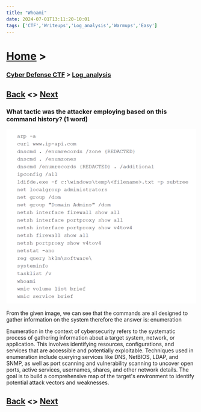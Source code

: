 ```yaml
---
title: "Whoami"
date: 2024-07-01T13:11:20-10:01
tags: ['CTF','Writeups','Log_analysis','Warmups','Easy']
---
```



# [Home](https://jjolley91.github.io/blog/) >

###  [Cyber Defense CTF](https://jjolley91.github.io/blog/level_effect_cyber_defense_ctf_2024/) >  [Log_analysis](https://jjolley91.github.io/blog/level_effect_cyber_defense_ctf_2024/log_analysis/)

## [Back](https://jjolley91.github.io/blog/level_effect_cyber_defense_ctf_2024/log_analysis/name_that_event_1_4)  <> [Next](https://jjolley91.github.io/blog/level_effect_cyber_defense_ctf_2024/log_analysis/in_the_system)

### What tactic was the attacker employing based on this command history? (1 word)

![commands](https://github.com/jjolley91/blog/blob/main/static/le_ctf_24/commands.png?raw=true)

From the given image, we can see that the commands are all designed to gather information on the system therefore the answer is: enumeration


Enumeration in the context of cybersecurity refers to the systematic process of gathering information about a target system, network, or application. This involves identifying resources, configurations, and services that are accessible and potentially exploitable. Techniques used in enumeration include querying services like DNS, NetBIOS, LDAP, and SNMP, as well as port scanning and vulnerability scanning to uncover open ports, active services, usernames, shares, and other network details. The goal is to build a comprehensive map of the target's environment to identify potential attack vectors and weaknesses.


## [Back](https://jjolley91.github.io/blog/level_effect_cyber_defense_ctf_2024/log_analysis/name_that_event_1_4)  <> [Next](https://jjolley91.github.io/blog/level_effect_cyber_defense_ctf_2024/log_analysis/in_the_system)